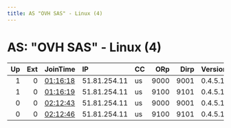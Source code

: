 ```yaml
---
title: AS "OVH SAS" - Linux (4)
---
```


# AS: "OVH SAS" - Linux (4)

|   Up |   Ext | JoinTime                                                                                            | IP           | CC   |   ORp |   Dirp | Version   | Contact                  | Nickname       |   eFamMembers |
|-----:|------:|:----------------------------------------------------------------------------------------------------|:-------------|:-----|------:|-------:|:----------|:-------------------------|:---------------|--------------:|
|    1 |     0 | [01:16:18](https://metrics.torproject.org/rs.html#details/65A818A68B60B9DB113C4C1F39AED991D4110F06) | 51.81.254.11 | us   |  9000 |   9001 | 0.4.5.10  | abuse@stormycloudinc.org | StormyCloudInc |             4 |
|    1 |     0 | [01:16:19](https://metrics.torproject.org/rs.html#details/EC40334D5CC8542F051E04A36BA6818847B278E7) | 51.81.254.11 | us   |  9100 |   9101 | 0.4.5.10  | abuse@stormycloudinc.org | StormyCloudInc |             4 |
|    0 |     0 | [02:12:43](https://metrics.torproject.org/rs.html#details/EB3068936376A2F88DE1FA95FAC1BCBAC1B71DEC) | 51.81.254.11 | us   |  9000 |   9001 | 0.4.5.10  | abuse@stormycloudinc.org | StormyCloudInc |             2 |
|    0 |     0 | [02:12:46](https://metrics.torproject.org/rs.html#details/28D07D818DF117DE392CF1195FDE0218244D4614) | 51.81.254.11 | us   |  9100 |   9101 | 0.4.5.10  | abuse@stormycloudinc.org | StormyCloudInc |             2 |
